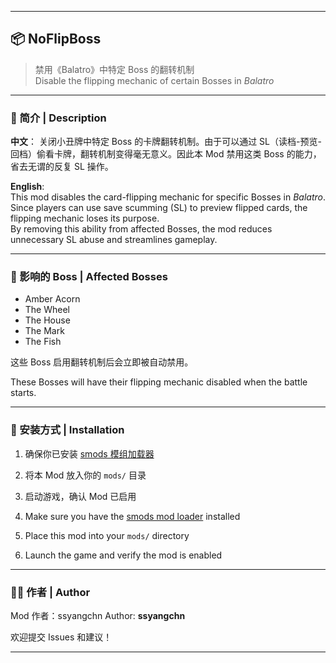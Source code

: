 
---

## 📦 NoFlipBoss

> 禁用《Balatro》中特定 Boss 的翻转机制  
> Disable the flipping mechanic of certain Bosses in *Balatro*

---

### 📖 简介 | Description

**中文**：
关闭小丑牌中特定 Boss 的卡牌翻转机制。由于可以通过 SL（读档-预览-回档）偷看卡牌，翻转机制变得毫无意义。因此本 Mod 禁用这类 Boss 的能力，省去无谓的反复 SL 操作。

**English**:  
This mod disables the card-flipping mechanic for specific Bosses in *Balatro*.  
Since players can use save scumming (SL) to preview flipped cards, the flipping mechanic loses its purpose.  
By removing this ability from affected Bosses, the mod reduces unnecessary SL abuse and streamlines gameplay.

---

### 🔧 影响的 Boss | Affected Bosses

- Amber Acorn  
- The Wheel  
- The House  
- The Mark  
- The Fish

这些 Boss 启用翻转机制后会立即被自动禁用。

These Bosses will have their flipping mechanic disabled when the battle starts.

---

### 📁 安装方式 | Installation

1. 确保你已安装 [smods 模组加载器](https://github.com/Steamodded/smods)  
2. 将本 Mod 放入你的 `mods/` 目录  
3. 启动游戏，确认 Mod 已启用

1. Make sure you have the [smods mod loader](https://github.com/Steamodded/smods) installed  
2. Place this mod into your `mods/` directory  
3. Launch the game and verify the mod is enabled

---

### 🧑‍💻 作者 | Author

Mod 作者：ssyangchn
Author: **ssyangchn**

欢迎提交 Issues 和建议！

---

